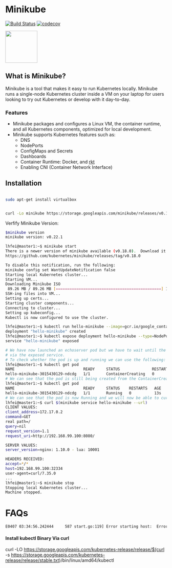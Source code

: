 # Minikube

[![Build Status](https://travis-ci.org/kubernetes/minikube.svg?branch=master)](https://travis-ci.org/kubernetes/minikube)
[![codecov](https://codecov.io/gh/kubernetes/minikube/branch/master/graph/badge.svg)](https://codecov.io/gh/kubernetes/minikube)

[<img src="https://github.com/kubernetes/minikube/raw/master/logo/logo.png" width="100">](https://github.com/kubernetes/minikube)

## What is Minikube?

Minikube is a tool that makes it easy to run Kubernetes locally. Minikube runs a single-node Kubernetes cluster inside a VM on your laptop for users looking to try out Kubernetes or develop with it day-to-day.

### Features

* Minikube packages and configures a Linux VM, the container runtime, and all Kubernetes components, optimized for local development.
* Minikube supports Kubernetes features such as:
  * DNS
  * NodePorts
  * ConfigMaps and Secrets
  * Dashboards
  * Container Runtime: Docker, and [rkt](https://github.com/coreos/rkt)
  * Enabling CNI (Container Network Interface)
  

## Installation

```sh

sudo apt-get install virtualbox

```

```sh

curl -Lo minikube https://storage.googleapis.com/minikube/releases/v0.17.1/minikube-linux-amd64 && chmod +x minikube && sudo mv minikube /usr/local/bin/

```

Verfify Minikube Version:

```sh
$minikube version
minikube version: v0.22.1
```


```sh
lhfei@master1:~$ minikube start
There is a newer version of minikube available (v0.18.0).  Download it here:
https://github.com/kubernetes/minikube/releases/tag/v0.18.0

To disable this notification, run the following:
minikube config set WantUpdateNotification false
Starting local Kubernetes cluster...
Starting VM...
Downloading Minikube ISO
 89.26 MB / 89.26 MB [==============================================] 100.00% 0s
SSH-ing files into VM...
Setting up certs...
Starting cluster components...
Connecting to cluster...
Setting up kubeconfig...
Kubectl is now configured to use the cluster.

```

```sh
lhfei@master1:~$ kubectl run hello-minikube --image=gcr.io/google_containers/echoserver:1.4 --port=8080
deployment "hello-minikube" created
lhfei@master1:~$ kubectl expose deployment hello-minikube --type=NodePort
service "hello-minikube" exposed

# We have now launched an echoserver pod but we have to wait until the pod is up before curling/accessing it
# via the exposed service.
# To check whether the pod is up and running we can use the following:
lhfei@master1:~$ kubectl get pod
NAME                              READY     STATUS              RESTARTS   AGE
hello-minikube-3015430129-ndcdg   1/1       ContainerCreating   0          3s
# We can see that the pod is still being created from the ContainerCreating status
lhfei@master1:~$ kubectl get pod
NAME                              READY     STATUS    RESTARTS   AGE
hello-minikube-3015430129-ndcdg   1/1       Running   0          13s
# We can see that the pod is now Running and we will now be able to curl it:
lhfei@master1:~$ curl $(minikube service hello-minikube --url)
CLIENT VALUES:
client_address=172.17.0.2
command=GET
real path=/
query=nil
request_version=1.1
request_uri=http://192.168.99.100:8080/

SERVER VALUES:
server_version=nginx: 1.10.0 - lua: 10001

HEADERS RECEIVED:
accept=*/*
host=192.168.99.100:32334
user-agent=curl/7.35.0
...
lhfei@master1:~$ minikube stop
Stopping local Kubernetes cluster...
Machine stopped.
```

# FAQs

```html
E0407 03:34:56.242444     587 start.go:119] Error starting host:  Error creating host: Error with pre-create check: "This computer doesn't have VT-X/AMD-v enabled. Enabling it in the BIOS is mandatory"
```



#### Install kubectl Binary Via curl

curl -LO https://storage.googleapis.com/kubernetes-release/release/$(curl -s https://storage.googleapis.com/kubernetes-release/release/stable.txt)/bin/linux/amd64/kubectl